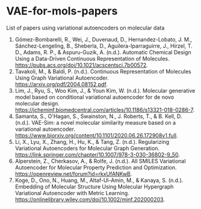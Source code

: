 # VAE-for-mols-papers

List of papers using variational autoencoders on molecular data

1. Gómez-Bombarelli, R., Wei, J., Duvenaud, D., Hernandez-Lobato, J. M., Sánchez-Lengeling, B., Sheberla, D., Aguilera-Iparraguirre, J., Hirzel, T. D., Adams, R. P., &amp; Aspuru-Guzik, A. (n.d.). Automatic Chemical Design Using a Data-Driven Continuous Representation of Molecules. https://pubs.acs.org/doi/10.1021/acscentsci.7b00572.
2. Tavakoli, M., &amp; Baldi, P. (n.d.). Continuous Representation of Molecules Using Graph Variational Autoencoder. https://arxiv.org/pdf/2004.08152.pdf.
3. Lim, J., Ryu, S., Woo Kim, J., &amp; Youn Kim, W. (n.d.). Molecular generative model based on conditional variational autoencoder for de novo molecular design. https://jcheminf.biomedcentral.com/articles/10.1186/s13321-018-0286-7. 
4. Samanta, S., O'Hagan, S., Swainston, N., J. Roberts, T., &amp; B. Kell, D. (n.d.). VAE-Sim: a novel molecular similarity measure based on a variational autoencoder. https://www.biorxiv.org/content/10.1101/2020.06.26.172908v1.full. 
5. Li, X., Lyu, X., Zhang, H., Hu, K., &amp; Tang, Z. (n.d.). Regularizing Variational Autoencoders for Molecular Graph Generation. https://link.springer.com/chapter/10.1007/978-3-030-36802-9_50. 
6. Alperstein, Z., Cherkasov, A., &amp; Rolfe, J. (n.d.). All SMILES Variational Autoencoder for Molecular Property Prediction and Optimization. https://openreview.net/forum?id=rkxUfANKwB. 
7. Koge, D., Ono, N., Huang, M., Altaf-Ul-Amin, M., &amp; Kanaya, S. (n.d.). Embedding of Molecular Structure Using Molecular Hypergraph Variational Autoencoder with Metric Learning. https://onlinelibrary.wiley.com/doi/10.1002/minf.202000203. 

